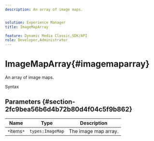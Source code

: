 ```yaml
---
description: An array of image maps.


solution: Experience Manager
title: ImageMapArray

feature: Dynamic Media Classic,SDK/API
role: Developer,Administrator
---
```


# ImageMapArray{#imagemaparray}

An array of image maps.

 Syntax 

## Parameters {#section-2fc9bea56b6d4b72b80d4f04c5f9b862}

|  Name  | Type  | Description  |
|---|---|---|
|  `*`items`*`  | `types:ImageMap`  | The image map array.  |

